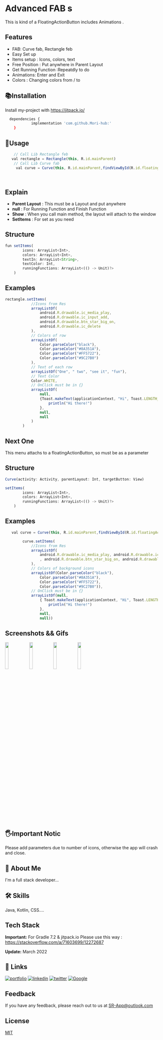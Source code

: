 
# Advanced FAB s

This is kind of a FloatingActionButton includes Animations .
## Features

- FAB: Curve fab, Rectangle feb
- Easy Set up
- Items setup : Icons, colors, text  
- Free Position : Put anywhere in Parent Layout
- Get Running Function :Repeatdly to do
- Animations: Enter and Exit
- Colors : Changing colors from / to 


## 📚Installation

Install my-project with https://jitpack.io/

```bash
  dependencies {
	        implementation 'com.github.Mori-hub:'
	}
```
    
## 🧰Usage

```javascript
    // Call Lib Rectangle feb
   val rectangle = Rectangle(this, R.id.mainParent)
    // Call Lib Curve fab
	 val curve = Curve(this, R.id.mainParent,findViewById(R.id.floatingActionButton))
		
        
```
## Explain
* **Parent Layout** : This must be a Layout and put anywhere
* **null** : For Running Function and Finish Function
* **Show** : When you call main method, the layout will attach to the window 
* **SetItems** : For set as you need
## Structure
```javascript
fun setItems(
        icons: ArrayList<Int>,
        colors: ArrayList<Int>,
        textIn: ArrayList<String>,
        textColor: Int,
        runningFunctions: ArrayList<(() -> Unit)?>
    )
```   
## Examples
```javascript
rectangle.setItems(
            //Icons from Res
            arrayListOf(
                android.R.drawable.ic_media_play, 
                android.R.drawable.ic_input_add,
                android.R.drawable.btn_star_big_on, 
                android.R.drawable.ic_delete
            ),
            // Colors of row
            arrayListOf(
                Color.parseColor("black"),
                Color.parseColor("#8A351A"),
                Color.parseColor("#FF5722"),
                Color.parseColor("#9C27B0")
            ),
            // Text of each row
            arrayListOf("One", " two", "see it", "fun"),
            // Text Color
            Color.WHITE,
            // OnClick must be in {}
            arrayListOf(
                null,
                {Toast.makeText(applicationContext, "Hi", Toast.LENGTH_SHORT).show()
                    println("Hi there!")
                },
                null,
                null
            )
        )
```

## Next One
 This menu attachs to a floatingActionButton, so must be as a parameter
 ## Structure
```javascript
Curve(activity: Activity, parentLayout: Int, targetButton: View)

setItems(
        icons: ArrayList<Int>,
        colors: ArrayList<Int>,
        runningFunctions: ArrayList<(() -> Unit)?>
    ) 
```   
## Examples
```javascript
   val curve = Curve(this, R.id.mainParent,findViewById(R.id.floatingActionButton))

        curve.setItems(
            //Icons from Res
            arrayListOf(
                android.R.drawable.ic_media_play, android.R.drawable.ic_input_add
                , android.R.drawable.btn_star_big_on, android.R.drawable.ic_delete
            ),
            // Colors of background icons
            arrayListOf(Color.parseColor("black"),
                Color.parseColor("#8A351A"),
                Color.parseColor("#FF5722"),
                Color.parseColor("#9C27B0")),
            // OnClick must be in {}
            arrayListOf(null,
                { Toast.makeText(applicationContext, "Hi", Toast.LENGTH_SHORT).show()
                    println("Hi there!")
                },
                null,
                null))
```

## Screenshots && Gifs
<img src="https://user-images.githubusercontent.com/53067774/165587883-c1462fa3-3f79-47e0-bd0b-53e13de5b2e8.jpg" width="15%"></img> <img src="https://user-images.githubusercontent.com/53067774/165587911-8dbe4371-e393-42e0-9f28-a4279563f033.jpg" width="15%"></img> <img src="https://user-images.githubusercontent.com/53067774/165588195-760a3584-4db6-40a2-b15e-df3363db76fd.gif" width="15%"></img> <img src="https://user-images.githubusercontent.com/53067774/165588225-275375ba-6879-4496-b662-fc6a15649acc.gif" width="15%"></img> 



## 🖐Important Notic
Please add parameters due to number of icons, otherwise the app will crash and close.

## 🚀 About Me
I'm a full stack developer...


## 🛠 Skills
Java, Kotlin, CSS....


## Tech Stack

**Important:** For Gradle 7.2 & jitpack.io Please use this way : https://stackoverflow.com/a/71603699/12272687

**Update:** March 2022


## 🔗 Links
[![portfolio](https://img.shields.io/badge/my_portfolio-000?style=for-the-badge&logo=ko-fi&logoColor=white)](https://github.com/Mori-hub)
[![linkedin](https://img.shields.io/badge/linkedin-0A66C2?style=for-the-badge&logo=linkedin&logoColor=white)](https://www.linkedin.com/)
[![twitter](https://img.shields.io/badge/twitter-1DA1F2?style=for-the-badge&logo=twitter&logoColor=white)](https://twitter.com/)
[![Google](https://img.shields.io/badge/My%20Apps-Google%20Play%20Store-green?style=for-the-badge&logo=googleplay)](https://play.google.com/store/search?q=pub:Smart%20rabit&c=apps)

## Feedback

If you have any feedback, please reach out to us at SR-App@outlook.com


## License

[MIT](https://choosealicense.com/licenses/mit/)

